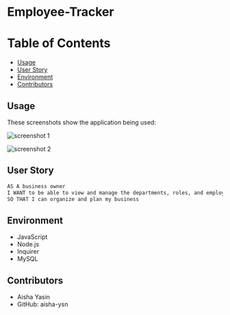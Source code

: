 # Employee-Tracker

# Table of Contents 
  - [Usage](#usage)
  - [User Story](#user-story)
  - [Environment](#environment)
  - [Contributors](#contributors)


## Usage 
These screenshots show the application being used:

![screenshot 1](https://user-images.githubusercontent.com/83360651/131268616-2bcb72af-23c5-4138-978d-351b7b9c45e0.JPG)

![screenshot 2](https://user-images.githubusercontent.com/83360651/131268619-8dc1fa9a-e49b-4fc9-9c36-77ee74501db5.JPG)


## User Story

```md
AS A business owner
I WANT to be able to view and manage the departments, roles, and employees in my company
SO THAT I can organize and plan my business
```

## Environment
* JavaScript
* Node.js
* Inquirer
* MySQL


## Contributors 
* Aisha Yasin
* GitHub: aisha-ysn
